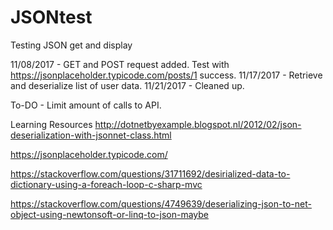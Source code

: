 # JSONtest
Testing JSON get and display


11/08/2017 - GET and POST request added. Test with https://jsonplaceholder.typicode.com/posts/1 success.
11/17/2017 - Retrieve and deserialize list of user data.
11/21/2017 - Cleaned up.

To-DO - Limit amount of calls to API.

Learning Resources
http://dotnetbyexample.blogspot.nl/2012/02/json-deserialization-with-jsonnet-class.html 

https://jsonplaceholder.typicode.com/

https://stackoverflow.com/questions/31711692/desirialized-data-to-dictionary-using-a-foreach-loop-c-sharp-mvc

https://stackoverflow.com/questions/4749639/deserializing-json-to-net-object-using-newtonsoft-or-linq-to-json-maybe


